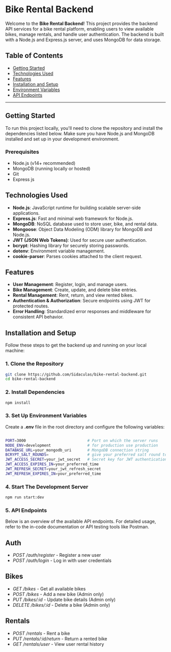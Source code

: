 # Bike Rental Backend

Welcome to the **Bike Rental Backend**! This project provides the backend API services for a bike rental platform, enabling users to view available bikes, manage rentals, and handle user authentication. The backend is built with a Node.js and Express.js server, and uses MongoDB for data storage.

## Table of Contents

- [Getting Started](#getting-started)
- [Technologies Used](#technologies-used)
- [Features](#features)
- [Installation and Setup](#installation-and-setup)
- [Environment Variables](#environment-variables)
- [API Endpoints](#api-endpoints)

---

## Getting Started

To run this project locally, you'll need to clone the repository and install the dependencies listed below. Make sure you have Node.js and MongoDB installed and set up in your development environment.

### Prerequisites

- Node.js (v14+ recommended)
- MongoDB (running locally or hosted)
- Git
- Express js

## Technologies Used

- **Node.js**: JavaScript runtime for building scalable server-side applications.
- **Express.js**: Fast and minimal web framework for Node.js.
- **MongoDB**: NoSQL database used to store user, bike, and rental data.
- **Mongoose**: Object Data Modeling (ODM) library for MongoDB and Node.js.
- **JWT (JSON Web Tokens)**: Used for secure user authentication.
- **bcrypt**: Hashing library for securely storing passwords.
- **dotenv**: Environment variable management.
- **cookie-parser**: Parses cookies attached to the client request.

## Features

- **User Management**: Register, login, and manage users.
- **Bike Management**: Create, update, and delete bike entries.
- **Rental Management**: Rent, return, and view rented bikes.
- **Authentication & Authorization**: Secure endpoints using JWT for protected routes.
- **Error Handling**: Standardized error responses and middleware for consistent API behavior.

## Installation and Setup

Follow these steps to get the backend up and running on your local machine:

### 1. Clone the Repository

```bash
git clone https://github.com/Sidaculas/bike-rental-backend.git
cd bike-rental-backend

```

### 2. Install Dependencies

```bash
npm install

```

### 3. Set Up Environment Variables

Create a **.env** file in the root directory and configure the following variables:

```bash

PORT=3000                           # Port on which the server runs
NODE_ENV=development                # for production use production
DATABASE_URL=your_mongodb_uri       # MongoDB connection string
BCRYPT_SALT_ROUNDS=                 # give your preferred salt round to encrypt password
JWT_ACCESS_SECRET=your_jwt_secret   # Secret key for JWT authentication
JWT_ACCESS_EXPIRES_IN=your_preferred_time
JWT_REFRESH_SECRET=your_jwt_refresh_secret
JWT_REFRESH_EXPIRES_IN=your_preferred_time
```

### 4. Start The Development Server

```bash
npm run start:dev

```

### 5. API Endpoints

Below is an overview of the available API endpoints. For detailed usage, refer to the in-code documentation or API testing tools like Postman.

## Auth

- _POST /auth/register_ - Register a new user
- _POST /auth/login_ - Log in with user credentials

## Bikes

- _GET /bikes_ - Get all available bikes
- _POST /bikes_ - Add a new bike (Admin only)
- _PUT /bikes/:id_ - Update bike details (Admin only)
- _DELETE /bikes/:id_ - Delete a bike (Admin only)

## Rentals

- _POST /rentals_ - Rent a bike
- _PUT /rentals/:id/return_ - Return a rented bike
- _GET /rentals/user_ - View user rental history
